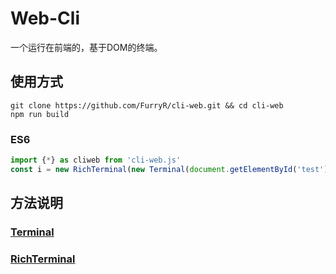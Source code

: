 # Web-Cli

一个运行在前端的，基于DOM的终端。
## 使用方式

```shell
git clone https://github.com/FurryR/cli-web.git && cd cli-web
npm run build
```

### ES6

```js
import {*} as cliweb from 'cli-web.js'
const i = new RichTerminal(new Terminal(document.getElementById('test')))
```

## 方法说明
### [Terminal](./doc/terminal.md)
### [RichTerminal](./doc/richterminal.md)
